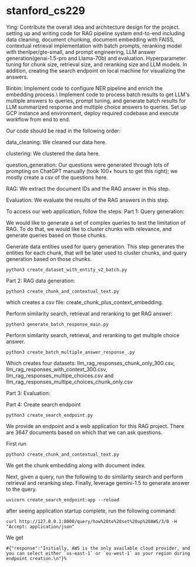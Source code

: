 # stanford_cs229

Ying: Contribute the overall idea and architecture design for the project. setting up and writing code for RAG pipeline system end-to-end including data cleaning, document chunking, document embedding with FAISS, contextual retrieval implementation with batch prompts, reranking model with thenlper/gte-small, and prompt engineering, LLM answer generation(genai-1.5-pro and Llama-70b) and evaluation.
Hyperparameter tuning for chunk size, retrieval size, and reranking size and LLM models. In addition, creating the search endpoint on local machine for visualizing the answers. 

Binbin: Implement code to configure NER pipeline and enrich the embedding process.\ Implement code to process batch results to get LLM's multiple answers to queries, prompt tuning, and generate batch results for LLM summarized response and multiple choice answers to queries. Set up GCP instance and environment, deploy required codebase and execute workflow from end to end.

Our code should be read in the following order: 

data_cleaning: We cleaned our data here.

clustering: We clustered the data here.

question_generation: Our questions were generated through lots of prompting on ChatGPT manually (took 100+ hours to get this right); we mostly create a csv of the questions here.

RAG: We extract the document IDs and the RAG answer in this step.

Evaluation: We evaluate the results of the RAG answers in this step.

To access our web application, follow the steps:
Part 1: Query generation: 

We would like to generate a set of complex queries to test the limitation of RAG. To do that, we would like to cluster chunks with relevance, and generate queries based on those chunks. 


Generate data entities used for query generation. This step generates the entities for each chunk, that will be later used to cluster chunks, and query generation based on those chunks. 
```
python3 create_dataset_with_entity_v2_batch.py
```


Part 2: RAG data generation:
```
python3 create_chunk_and_contextual_text.py
```

which creates a csv file: create_chunk_plus_context_embedding. 


Perform similarity search, retrieval and reranking to get RAG answer: 
```
python3 generate_batch_response_main.py
```
Perform similarity search, retrieval, and reranking to get multiple choice answer. 

```
python3 create_batch_multiple_answer_response_.py
```

Which creates four datasets: llm_rag_responses_chunk_only_300.csv, llm_rag_responses_with_context_300.csv, llm_rag_responses_multipe_choices.csv and llm_rag_responses_multipe_choices_chunk_only.csv

Part 3: Evaluation: 




Part 4: 
Create search endpoint
```
python3 create_search_endpoint.py
```

We provide an endpoint and a web application for this RAG project.  There are 3647 documents based on which that we can ask questions.

First run
```
python3 create_chunk_and_contextual_text.py
```
We get the chunk embedding along with document index. 

Next, given a query, run the following to do similarity search and perform retrieval and reranking step. Finally, leverage gemini-1.5 to generate answer to the query. 

```
uvicorn create_search_endpoint:app --reload
```
after seeing application startup complete, run the following command: 
```
curl http://127.0.0.1:8000/query/how%20to%20set%20up%20AWS/3/0 -H "Accept: application/json"
```
We get 
```
#{"response":"Initially, AWS is the only available cloud provider, and you can select either `us-east-1` or `eu-west-1` as your region during endpoint creation.\n"}%
```                    

